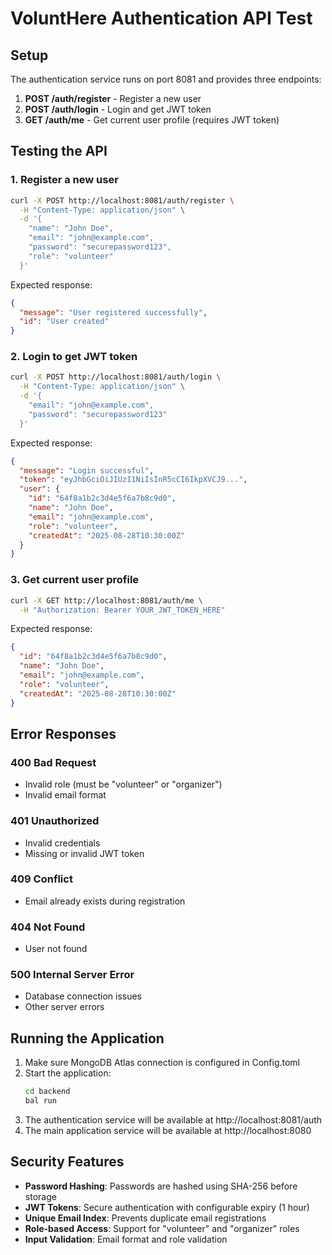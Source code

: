 # VoluntHere Authentication API Test

## Setup
The authentication service runs on port 8081 and provides three endpoints:

1. **POST /auth/register** - Register a new user
2. **POST /auth/login** - Login and get JWT token 
3. **GET /auth/me** - Get current user profile (requires JWT token)

## Testing the API

### 1. Register a new user
```bash
curl -X POST http://localhost:8081/auth/register \
  -H "Content-Type: application/json" \
  -d '{
    "name": "John Doe",
    "email": "john@example.com", 
    "password": "securepassword123",
    "role": "volunteer"
  }'
```

Expected response:
```json
{
  "message": "User registered successfully",
  "id": "User created"
}
```

### 2. Login to get JWT token
```bash
curl -X POST http://localhost:8081/auth/login \
  -H "Content-Type: application/json" \
  -d '{
    "email": "john@example.com",
    "password": "securepassword123"
  }'
```

Expected response:
```json
{
  "message": "Login successful",
  "token": "eyJhbGciOiJIUzI1NiIsInR5cCI6IkpXVCJ9...",
  "user": {
    "id": "64f8a1b2c3d4e5f6a7b8c9d0",
    "name": "John Doe",
    "email": "john@example.com",
    "role": "volunteer",
    "createdAt": "2025-08-28T10:30:00Z"
  }
}
```

### 3. Get current user profile
```bash
curl -X GET http://localhost:8081/auth/me \
  -H "Authorization: Bearer YOUR_JWT_TOKEN_HERE"
```

Expected response:
```json
{
  "id": "64f8a1b2c3d4e5f6a7b8c9d0",
  "name": "John Doe", 
  "email": "john@example.com",
  "role": "volunteer",
  "createdAt": "2025-08-28T10:30:00Z"
}
```

## Error Responses

### 400 Bad Request
- Invalid role (must be "volunteer" or "organizer")
- Invalid email format

### 401 Unauthorized  
- Invalid credentials
- Missing or invalid JWT token

### 409 Conflict
- Email already exists during registration

### 404 Not Found
- User not found

### 500 Internal Server Error
- Database connection issues
- Other server errors

## Running the Application

1. Make sure MongoDB Atlas connection is configured in Config.toml
2. Start the application:
   ```bash
   cd backend
   bal run
   ```
3. The authentication service will be available at http://localhost:8081/auth
4. The main application service will be available at http://localhost:8080

## Security Features

- **Password Hashing**: Passwords are hashed using SHA-256 before storage
- **JWT Tokens**: Secure authentication with configurable expiry (1 hour)
- **Unique Email Index**: Prevents duplicate email registrations
- **Role-based Access**: Support for "volunteer" and "organizer" roles
- **Input Validation**: Email format and role validation
